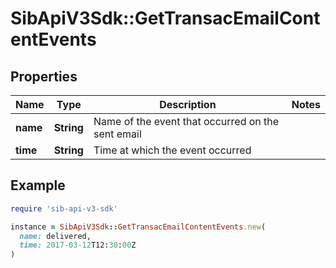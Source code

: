 # SibApiV3Sdk::GetTransacEmailContentEvents

## Properties

| Name | Type | Description | Notes |
| ---- | ---- | ----------- | ----- |
| **name** | **String** | Name of the event that occurred on the sent email |  |
| **time** | **String** | Time at which the event occurred |  |

## Example

```ruby
require 'sib-api-v3-sdk'

instance = SibApiV3Sdk::GetTransacEmailContentEvents.new(
  name: delivered,
  time: 2017-03-12T12:30:00Z
)
```

